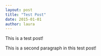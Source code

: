 ```yaml
---
layout: post
title: "Test Post"
date: 2015-01-01
author: laura
---
```


This is a test post!

This is a second paragraph in this test post!

